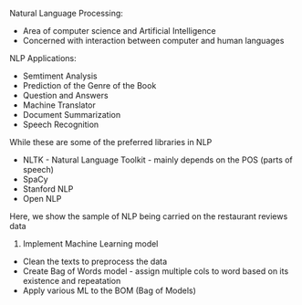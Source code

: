 
Natural Language Processing:
- Area of computer science and Artificial Intelligence
- Concerned with interaction between computer and human languages

NLP Applications:
* Semtiment Analysis
* Prediction of the Genre of the Book
* Question and Answers
* Machine Translator
* Document Summarization
* Speech Recognition

While these are some of the preferred libraries in NLP
+ NLTK - Natural Language Toolkit - mainly depends on the POS (parts of speech)
+ SpaCy
+ Stanford NLP
+ Open NLP


Here, we show the sample of NLP being carried on the restaurant reviews data
1. Implement Machine Learning model
  - Clean the texts to preprocess the data
  - Create Bag of Words model - assign multiple cols to word based on its existence and repeatation
  - Apply various ML to the BOM (Bag of Models)

